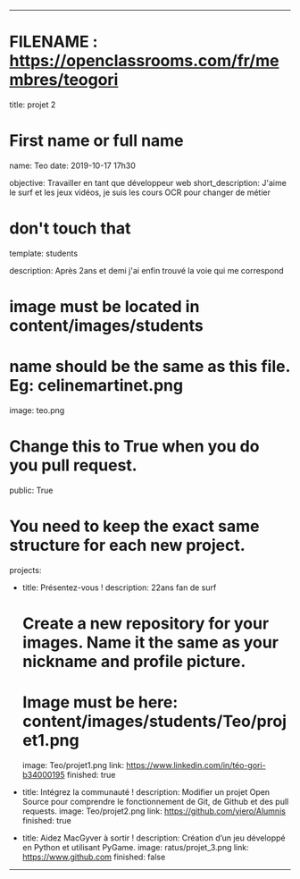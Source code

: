 ﻿---

# FILENAME : https://openclassrooms.com/fr/membres/teogori

title: projet 2

# First name or full name
name: Teo
date: 2019-10-17 17h30



objective: Travailler en tant que développeur web
short_description: J'aime le surf et les jeux vidéos, je suis les cours OCR pour changer de métier

# don't touch that
template: students

description: Après 2ans et demi j'ai enfin trouvé la voie qui me correspond

# image must be located in content/images/students
# name should be the same as this file. Eg: celinemartinet.png
image: teo.png

# Change this to True when you do you pull request.
public: True

# You need to keep the exact same structure for each new project.
projects:

  - title: Présentez-vous !
    description: 22ans fan de surf
    # Create a new repository for your images. Name it the same as your nickname and profile picture.
    # Image must be here: content/images/students/Teo/projet1.png
    image: Teo/projet1.png
    link: https://www.linkedin.com/in/téo-gori-b34000195
    finished: true
	
  - title: Intégrez la communauté !
    description: Modifier un projet Open Source pour comprendre le fonctionnement de Git, de Github et des pull requests. 
    image: Teo/projet2.png
    link: https://github.com/yiero/Alumnis
    finished: true
	
  - title: Aidez MacGyver à sortir !
    description: Création d’un jeu développé en Python et utilisant PyGame.
    image: ratus/projet_3.png
    link: https://www.github.com
    finished: false
---
